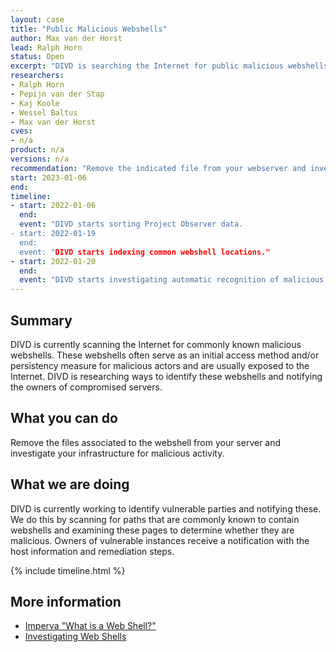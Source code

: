 ```yaml
---
layout: case
title: "Public Malicious Webshells"
author: Max van der Horst
lead: Ralph Horn
status: Open
excerpt: "DIVD is searching the Internet for public malicious webshells."
researchers:
- Ralph Horn
- Pepijn van der Stap
- Kaj Koole
- Wessel Baltus
- Max van der Horst
cves:
- n/a
product: n/a
versions: n/a
recommendation: "Remove the indicated file from your webserver and investigate your systems for compromise."
start: 2023-01-06
end:
timeline:
- start: 2022-01-06
  end:
  event: "DIVD starts sorting Project Observer data.
- start: 2022-01-19
  end: 
  event: "DIVD starts indexing common webshell locations."
- start: 2022-01-20
  end:
  event: "DIVD starts investigating automatic recognition of malicious web shells."
---
```


## Summary

DIVD is currently scanning the Internet for commonly known malicious webshells. These webshells often serve as an initial access method and/or persistency measure for malicious actors and are usually exposed to the Internet. DIVD is researching ways to identify these webshells and notifying the owners of compromised servers.

## What you can do

Remove the files associated to the webshell from your server and investigate your infrastructure for malicious activity.

## What we are doing

DIVD is currently working to identify vulnerable parties and notifying these. We do this by scanning for paths that are commonly known to contain webshells and examining these pages to determine whether they are malicious. Owners of vulnerable instances receive a notification with the host information and remediation steps. 

{% include timeline.html %}

## More information

* [Imperva "What is a Web Shell?"](https://www.imperva.com/learn/application-security/web-shell/)
* [Investigating Web Shells](https://blog.gigamon.com/2022/09/28/investigating-web-shells/)
